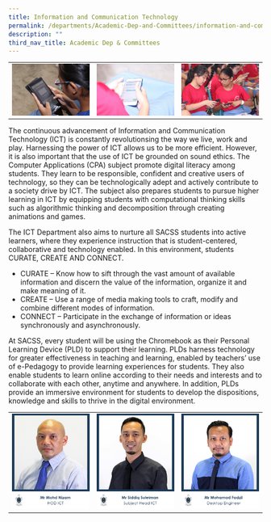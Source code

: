 ```yaml
---
title: Information and Communication Technology
permalink: /departments/Academic-Dep-and-Committees/information-and-communication-technology/
description: ""
third_nav_title: Academic Dep & Committees
---
```



|   |   |   |
|---|---|---|
|  ![](/images/Departments/Academic%20Dep%20&%20Comittee/Infocomm%20Technology/IMG_6805-scaled.jpg) | ![](/images/Departments/Academic%20Dep%20&%20Comittee/Infocomm%20Technology/IMG_6844-scaled.jpg)  | ![](/images/Departments/Academic%20Dep%20&%20Comittee/Infocomm%20Technology/IMG_6852-scaled.jpg)  |

The continuous advancement of Information and Communication Technology (ICT) is constantly revolutionsing the way we live, work and play. Harnessing the power of ICT allows us to be more efficient. However, it is also important that the use of ICT be grounded on sound ethics. The Computer Applications (CPA) subject promote digital literacy among students. They learn to be responsible, confident and creative users of technology, so they can be technologically adept and actively contribute to a society drive by ICT. The subject also prepares students to pursue higher learning in ICT by equipping students with computational thinking skills such as algorithmic thinking and decomposition through creating animations and games.

The ICT Department also aims to nurture all SACSS students into active learners, where they experience instruction that is student-centered, collaborative and technology enabled. In this environment, students CURATE, CREATE AND CONNECT. 

*   CURATE – Know how to sift through the vast amount of available information and discern the value of the information, organize it and make meaning of it.
*   CREATE – Use a range of media making tools to craft, modify and combine different modes of information.
*   CONNECT – Participate in the exchange of information or ideas synchronously and asynchronously.

At SACSS, every student will be using the Chromebook as their Personal Learning Device (PLD) to support their learning. PLDs harness technology for greater effectiveness in teaching and learning, enabled by teachers’ use of e-Pedagogy to provide learning experiences for students. They also enable students to learn online according to their needs and interests and to collaborate with each other, anytime and anywhere. In addition, PLDs provide an immersive environment for students to develop the dispositions, knowledge and skills to thrive in the digital environment.


|   |   |   |
|---|---|---|
|  ![](/images/Departments/Academic%20Dep%20&%20Comittee/Infocomm%20Technology/1_MR-MOHD-NIZAM.jpg) |![](/images/Departments/Academic%20Dep%20&%20Comittee/Infocomm%20Technology/2_MR-SIDDIQ-SULEIMAN.jpg)   |  ![](/images/Departments/Academic%20Dep%20&%20Comittee/Infocomm%20Technology/4_MR-MOHD-FADZIL.jpg) |